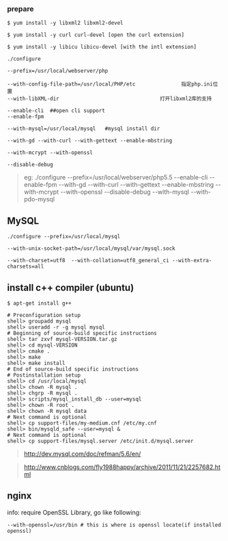### prepare
```
$ yum install -y libxml2 libxml2-devel

$ yum install -y curl curl-devel [open the curl extension]

$ yum install -y libicu libicu-devel [with the intl extension]
```

```
./configure  

--prefix=/usr/local/webserver/php  

--with-config-file-path=/usr/local/PHP/etc               指定php.ini位置
--with-libXML-dir                                 打开libxml2库的支持

--enable-cli  ##open cli support
--enable-fpm 

--with-mysql=/usr/local/mysql   #mysql install dir

--with-gd --with-curl --with-gettext --enable-mbstring 

--with-mcrypt --with-openssl

--disable-debug
```

> eg: ./configure --prefix=/usr/local/webserver/php5.5 --enable-cli --enable-fpm --with-gd --with-curl  --with-gettext --enable-mbstring --with-mcrypt --with-openssl --disable-debug --with-mysql --with-pdo-mysql




## MySQL

```
./configure --prefix=/usr/local/mysql

--with-unix-socket-path=/usr/local/mysql/var/mysql.sock

--with-charset=utf8  --with-collation=utf8_general_ci --with-extra-charsets=all
```

## install c++ compiler (ubuntu)

```
$ apt-get install g++
```

```
# Preconfiguration setup
shell> groupadd mysql
shell> useradd -r -g mysql mysql
# Beginning of source-build specific instructions
shell> tar zxvf mysql-VERSION.tar.gz
shell> cd mysql-VERSION
shell> cmake .
shell> make
shell> make install
# End of source-build specific instructions
# Postinstallation setup
shell> cd /usr/local/mysql
shell> chown -R mysql .
shell> chgrp -R mysql .
shell> scripts/mysql_install_db --user=mysql
shell> chown -R root .
shell> chown -R mysql data
# Next command is optional
shell> cp support-files/my-medium.cnf /etc/my.cnf
shell> bin/mysqld_safe --user=mysql &
# Next command is optional
shell> cp support-files/mysql.server /etc/init.d/mysql.server
```

> http://dev.mysql.com/doc/refman/5.6/en/<installing-source-distribution class="html"></installing-source-distribution>

> http://www.cnblogs.com/fly1988happy/archive/2011/11/21/2257682.html

## nginx

info: require OpenSSL Library, go like following:
```
--with-openssl=/usr/bin # this is where is openssl locate(if installed openssl)
```



